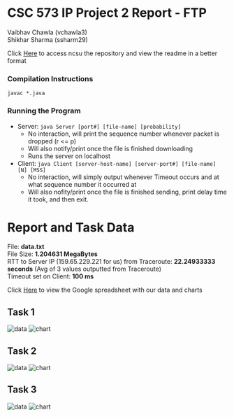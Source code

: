 # CSC 573 IP Project 2 Report - FTP
Vaibhav Chawla (vchawla3)  
Shikhar Sharma (ssharm29)

Click [Here](https://github.ncsu.edu/vchawla3/573_FTP) to access ncsu the repository and view the readme in a better format

### Compilation Instructions  
`javac *.java`

### Running the Program
* Server: `java Server [port#] [file-name] [probability]`
  * No interaction, will print the sequence number whenever packet is dropped (r <= p)
  * Will also notify/print once the file is finished downloading
  * Runs the server on localhost
* Client: `java Client [server-host-name] [server-port#] [file-name] [N] [MSS]`
  * No interaction, will simply output whenever Timeout occurs and at what sequence number it occurred at
  * Will also nofity/print once the file is finished sending, print delay time it took, and then exit.

# Report and Task Data

File: **data.txt**  
File Size: **1.204631 MegaBytes**  
RTT to Server IP (159.65.229.221 for us) from Traceroute: **22.24933333 seconds** (Avg of 3 values outputted from Traceroute)  
Timeout set on Client: **100 ms**  

Click [Here](https://docs.google.com/spreadsheets/d/1yi312RJvs_x-Ckh5s_HkV73U5v2Zt9t0uBld9yhZwB0/edit?usp=sharing) to view the Google spreadsheet with our data and charts

## Task 1
![data](https://github.ncsu.edu/vchawla3/573_FTP/blob/master/TaskResults/Task1Table.png)
![chart](https://github.ncsu.edu/vchawla3/573_FTP/blob/master/TaskResults/Task1Chart.png)

## Task 2
![data](https://github.ncsu.edu/vchawla3/573_FTP/blob/master/TaskResults/Task2Table.png)
![chart](https://github.ncsu.edu/vchawla3/573_FTP/blob/master/TaskResults/Task2Chart.png)

## Task 3
![data](https://github.ncsu.edu/vchawla3/573_FTP/blob/master/TaskResults/Task3Table.png)
![chart](https://github.ncsu.edu/vchawla3/573_FTP/blob/master/TaskResults/Task3Chart.png)